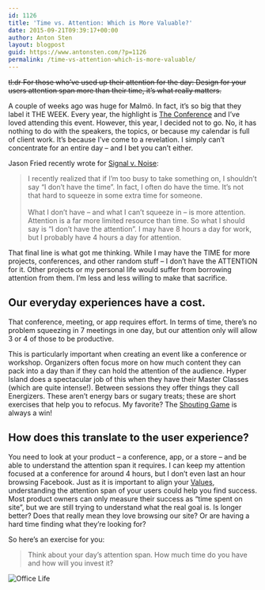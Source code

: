 ```yaml
---
id: 1126
title: 'Time vs. Attention: Which is More Valuable?'
date: 2015-09-21T09:39:17+00:00
author: Anton Sten
layout: blogpost
guid: https://www.antonsten.com/?p=1126
permalink: /time-vs-attention-which-is-more-valuable/
---
```

~~tl:dr For those who’ve used up their attention for the day: Design for your users attention span more than their time, it’s what really matters.~~

A couple of weeks ago was huge for Malmö. In fact, it’s so big that they label it THE WEEK. Every year, the highlight is <a href="http://www.theconference.se" target="_blank">The Conference</a> and I’ve loved attending this event. However, this year, I decided not to go. No, it has nothing to do with the speakers, the topics, or because my calendar is full of client work. It’s because I’ve come to a revelation. I simply can’t concentrate for an entire day &#8211; and I bet you can’t either.

Jason Fried recently wrote for <a href="https://signalvnoise.com/posts/3919-the-difference-between-time-and-attention" target="_blank">Signal v. Noise</a>:

>I recently realized that if I’m too busy to take something on, I shouldn’t say “I don’t have the time”. In fact, I often do have the time. It’s not that hard to squeeze in some extra time for someone.
<br><br>
What I don’t have – and what I can’t squeeze in – is more attention. Attention is a far more limited resource than time. So what I should say is “I don’t have the attention”. I may have 8 hours a day for work, but I probably have 4 hours a day for attention.

That final line is what got me thinking. While I may have the TIME for more projects, conferences, and other random stuff &#8211; I don’t have the ATTENTION for it. Other projects or my personal life would suffer from borrowing attention from them. I’m less and less willing to make that sacrifice.

## Our everyday experiences have a cost.

That conference, meeting, or app requires effort. In terms of time, there’s no problem squeezing in 7 meetings in one day, but our attention only will allow 3 or 4 of those to be productive.

This is particularly important when creating an event like a conference or workshop. Organizers often focus more on how much content they can pack into a day than if they can hold the attention of the audience. Hyper Island does a spectacular job of this when they have their Master Classes (which are quite intense!). Between sessions they offer things they call Energizers. These aren’t energy bars or sugary treats; these are short exercises that help you to refocus. My favorite? The <a href="http://toolbox.hyperisland.com/the-shouting-game" target="_blank">Shouting Game</a> is always a win!

## How does this translate to the user experience?

You need to look at your product &#8211; a conference, app, or a store &#8211; and be able to understand the attention span it requires. I can keep my attention focused at a conference for around 4 hours, but I don’t even last an hour browsing Facebook. Just as it is important to align your [Values](https://www.antonsten.com/understanding-values/), understanding the attention span of your users could help you find success. Most product owners can only measure their success as “time spent on site”, but we are still trying to understand what the real goal is. Is longer better? Does that really mean they love browsing our site? Or are having a hard time finding what they’re looking for?

So here’s an exercise for you:

> Think about your day’s attention span. How much time do you have and how will you invest it?

![Office Life](/images/blog/office_life.jpg)

